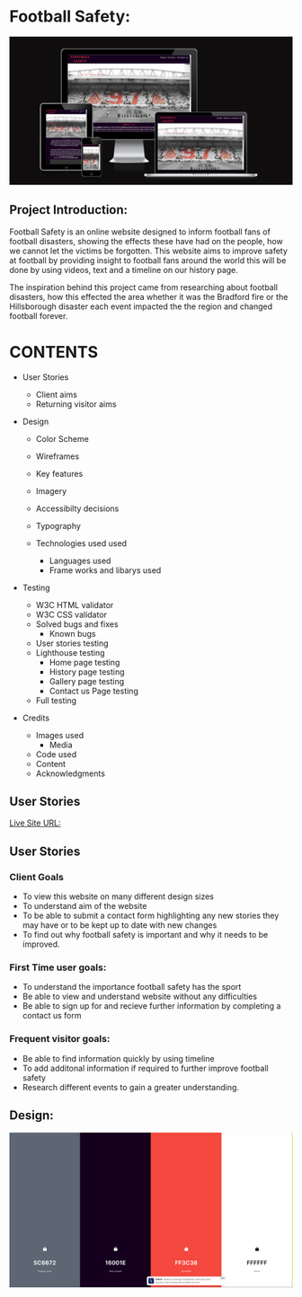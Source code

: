 
# Football Safety: 

![Responsiveness logo](docs/responsive%20test.png)

## Project Introduction:

Football Safety is an online website designed to inform football fans of football disasters, showing the effects these have had on the people, how we cannot let the victims be forgotten. This website aims to improve safety at football by providing insight to football fans around the world this will be done by using videos, text and a timeline on our history page.

The inspiration behind this project came from researching about football disasters, how this effected the area whether it was the Bradford fire or the Hillsborough disaster each event impacted the the region and changed football forever.

# CONTENTS

* User Stories
    * Client aims
    * Returning  visitor aims

* Design
    * Color Scheme
    * Wireframes
    * Key features
    * Imagery
    * Accessibilty decisions
    * Typography

  * Technologies used used
    * Languages used
    * Frame works and libarys used

* Testing
    * W3C HTML validator
    * W3C CSS validator
    * Solved bugs and fixes
        * Known bugs
    * User stories testing
    * Lighthouse testing
        * Home page testing
        * History page testing
        * Gallery page testing
        * Contact us Page testing
    * Full testing

* Credits
    * Images used
        * Media
    * Code used
    * Content
    * Acknowledgments

## User Stories

[Live Site URL:](https://mattthughes.github.io/FootballSafety/)

## User Stories

### Client Goals

* To view this website on many different design sizes
* To understand aim of the website
* To be able to submit a contact form highlighting any new stories they may have or to be kept up to date with new changes
* To find out why football safety is important and why it needs to be improved.

### First Time user goals:

* To understand the importance football safety has the sport
* Be able to view and understand website without any difficulties
* Be able to sign up for and recieve further information by completing a contact us form

### Frequent visitor goals:

* Be able to find information quickly by using timeline
* To add additonal information if required to further improve football safety
* Research different events to gain a greater understanding.

## Design: 

![This is the color palette I chose to include showcasing a good blend between lighter and darker colours](docs/wireframes/colorpalette.png) 
